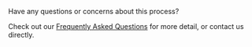 ---
---

Have any questions or concerns about this process? 

Check out our [Frequently Asked Questions](/faq/) for more detail, or contact us directly.